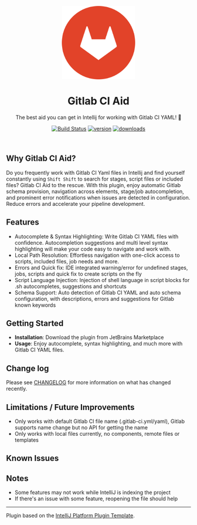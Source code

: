 
<div align="center">
    <a href="https://plugins.jetbrains.com/plugin/25859-gitlab-ci-aid">
        <img src="./src/main/resources/META-INF/pluginIcon.svg" width="200" height="200" alt="logo"/>
    </a>
</div>
<h1 align="center">Gitlab CI Aid</h1>
<p align="center">The best aid you can get in Intellij for working with Gitlab CI YAML! 🚀</p>

<p align="center">
<a href="https://actions-badge.atrox.dev/deeepamin/gitlab-ci-aid/goto?ref=main"><img alt="Build Status" src="https://img.shields.io/endpoint.svg?url=https%3A%2F%2Factions-badge.atrox.dev%2Fdeeepamin%2Fgitlab-ci-aid%2Fbadge%3Fref%3Dmain&style=flat" /></a>
<a href="https://plugins.jetbrains.com/plugin/25859-gitlab-ci-aid"><img src="https://img.shields.io/jetbrains/plugin/v/25859-gitlab-ci-aid.svg?style=flat-square" alt="version"></a>
<a href="https://plugins.jetbrains.com/plugin/25859-gitlab-ci-aid"><img src="https://img.shields.io/jetbrains/plugin/d/25859-gitlab-ci-aid.svg?style=flat-square" alt="downloads"></a>
</p>
<br>

## Why Gitlab CI Aid?

<!-- Plugin description -->
Do you frequently work with Gitlab CI Yaml files in Intellij and find yourself constantly using `Shift Shift` to search 
for stages, script files or included files? Gitlab CI Aid to the rescue. With this plugin, enjoy automatic Gitlab schema 
provision, navigation across elements, stage/job autocompletion, and prominent error notifications when issues are detected 
in configuration. Reduce errors and accelerate your pipeline development.

## Features

* Autocomplete & Syntax Highlighting: Write Gitlab CI YAML files with confidence. Autocompletion suggestions and multi 
  level syntax highlighting will make your code easy to navigate and work with.
* Local Path Resolution: Effortless navigation with one-click access to scripts, included files, job needs and more.
* Errors and Quick fix: IDE integrated warning/error for undefined stages, jobs, scripts and quick fix to create scripts on the fly
* Script Language Injection: Injection of shell language in script blocks for .sh autocompletes, suggestions and shortcuts
* Schema Support: Auto detection of Gitlab CI YAML and auto schema configuration, with descriptions, errors and suggestions for Gitlab known keywords 

## Getting Started

* **Installation**: Download the plugin from JetBrains Marketplace
* **Usage**: Enjoy autocomplete, syntax highlighting, and much more with Gitlab CI YAML files.

<!-- Plugin description end -->

## Change log

Please see [CHANGELOG](CHANGELOG.md) for more information on what has changed recently.

## Limitations / Future Improvements
* Only works with default Gitlab CI file name (.gitlab-ci.yml/yaml), Gitlab supports name change but no API for getting the name
* Only works with local files currently, no components, remote files or templates

## Known Issues

## Notes
* Some features may not work while IntelliJ is indexing the project
* If there's an issue with some feature, reopening the file should help 

---
Plugin based on the [IntelliJ Platform Plugin Template][template].

[template]: https://github.com/JetBrains/intellij-platform-plugin-template
[docs:plugin-description]: https://plugins.jetbrains.com/docs/intellij/plugin-user-experience.html#plugin-description-and-presentation
